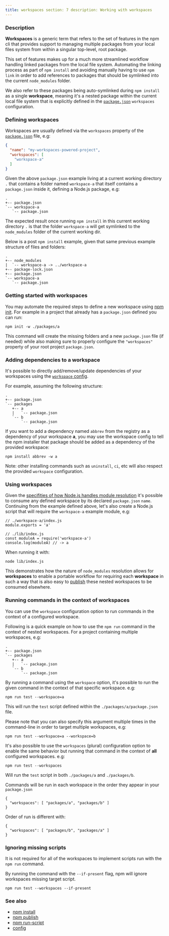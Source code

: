 ```yaml
---
title: workspaces section: 7 description: Working with workspaces
---
```


### Description

**Workspaces** is a generic term that refers to the set of features in the npm cli that provides support to managing
multiple packages from your local files system from within a singular top-level, root package.

This set of features makes up for a much more streamlined workflow handling linked packages from the local file system.
Automating the linking process as part of `npm install` and avoiding manually having to use `npm link` in order to add
references to packages that should be symlinked into the current
`node_modules` folder.

We also refer to these packages being auto-symlinked during `npm install` as a single **workspace**, meaning it's a
nested package within the current local file system that is explicitly defined in
the [`package.json`](/configuring-npm/package-json#workspaces)
`workspaces` configuration.

### Defining workspaces

Workspaces are usually defined via the `workspaces` property of the
[`package.json`](/configuring-npm/package-json#workspaces) file, e.g:

```json
{
  "name": "my-workspaces-powered-project",
  "workspaces": [
    "workspace-a"
  ]
}
```

Given the above `package.json` example living at a current working directory `.` that contains a folder
named `workspace-a` that itself contains a `package.json` inside it, defining a Node.js package, e.g:

```
.
+-- package.json
`-- workspace-a
   `-- package.json
```

The expected result once running `npm install` in this current working directory `.` is that the folder `workspace-a`
will get symlinked to the
`node_modules` folder of the current working dir.

Below is a post `npm install` example, given that same previous example structure of files and folders:

```
.
+-- node_modules
|  `-- workspace-a -> ../workspace-a
+-- package-lock.json
+-- package.json
`-- workspace-a
   `-- package.json
```

### Getting started with workspaces

You may automate the required steps to define a new workspace using
[npm init](/commands/npm-init). For example in a project that already has a
`package.json` defined you can run:

```
npm init -w ./packages/a
```

This command will create the missing folders and a new `package.json`
file (if needed) while also making sure to properly configure the
`"workspaces"` property of your root project `package.json`.

### Adding dependencies to a workspace

It's possible to directly add/remove/update dependencies of your workspaces using
the [`workspace` config](/using-npm/config#workspace).

For example, assuming the following structure:

```
.
+-- package.json
`-- packages
   +-- a
   |   `-- package.json
   `-- b
       `-- package.json
```

If you want to add a dependency named `abbrev` from the registry as a dependency of your workspace **a**, you may use
the workspace config to tell the npm installer that package should be added as a dependency of the provided workspace:

```
npm install abbrev -w a
```

Note: other installing commands such as `uninstall`, `ci`, etc will also respect the provided `workspace` configuration.

### Using workspaces

Given
the [specifities of how Node.js handles module resolution](https://nodejs.org/dist/latest-v14.x/docs/api/modules.html#modules_all_together)
it's possible to consume any defined workspace by its declared `package.json` `name`. Continuing from the example
defined above, let's also create a Node.js script that will require the `workspace-a`
example module, e.g:

```
// ./workspace-a/index.js
module.exports = 'a'

// ./lib/index.js
const moduleA = require('workspace-a')
console.log(moduleA) // -> a
```

When running it with:

`node lib/index.js`

This demonstrates how the nature of `node_modules` resolution allows for
**workspaces** to enable a portable workflow for requiring each **workspace**
in such a way that is also easy to [publish](/commands/npm-publish) these nested workspaces to be consumed elsewhere.

### Running commands in the context of workspaces

You can use the `workspace` configuration option to run commands in the context of a configured workspace.

Following is a quick example on how to use the `npm run` command in the context of nested workspaces. For a project
containing multiple workspaces, e.g:

```
.
+-- package.json
`-- packages
   +-- a
   |   `-- package.json
   `-- b
       `-- package.json
```

By running a command using the `workspace` option, it's possible to run the given command in the context of that
specific workspace. e.g:

```
npm run test --workspace=a
```

This will run the `test` script defined within the
`./packages/a/package.json` file.

Please note that you can also specify this argument multiple times in the command-line in order to target multiple
workspaces, e.g:

```
npm run test --workspace=a --workspace=b
```

It's also possible to use the `workspaces` (plural) configuration option to enable the same behavior but running that
command in the context of **all**
configured workspaces. e.g:

```
npm run test --workspaces
```

Will run the `test` script in both `./packages/a` and `./packages/b`.

Commands will be run in each workspace in the order they appear in your `package.json`

```
{
  "workspaces": [ "packages/a", "packages/b" ]
}
```

Order of run is different with:

```
{
  "workspaces": [ "packages/b", "packages/a" ]
}
```

### Ignoring missing scripts

It is not required for all of the workspaces to implement scripts run with the `npm run` command.

By running the command with the `--if-present` flag, npm will ignore workspaces missing target script.

```
npm run test --workspaces --if-present
```

### See also

* [npm install](/commands/npm-install)
* [npm publish](/commands/npm-publish)
* [npm run-script](/commands/npm-run-script)
* [config](/using-npm/config)

